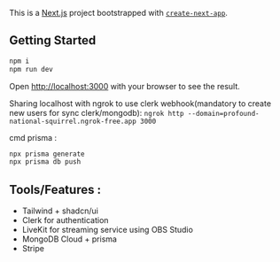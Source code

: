 This is a [Next.js](https://nextjs.org/) project bootstrapped with
[`create-next-app`](https://github.com/vercel/next.js/tree/canary/packages/create-next-app).

## Getting Started

```bash
npm i
npm run dev
```

Open [http://localhost:3000](http://localhost:3000) with your browser to see the result.

Sharing localhost with ngrok to use clerk webhook(mandatory to create new users for sync clerk/mongodb):
`ngrok http --domain=profound-national-squirrel.ngrok-free.app 3000`

cmd prisma :

```bash
npx prisma generate
npx prisma db push
```

## Tools/Features :

- Tailwind + shadcn/ui
- Clerk for authentication
- LiveKit for streaming service using OBS Studio
- MongoDB Cloud + prisma
- Stripe
